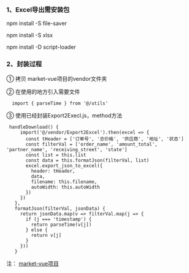 ### 1、Excel导出需安装包

npm install -S file-saver

npm install -S xlsx

npm install -D script-loader

### 2、封装过程
 
 ① 拷贝 market-vue项目的vendor文件夹
 
 ② 在使用的地方引入需要文件
 ```
   import { parseTime } from '@/utils'
 ```
 
 ③ 使用已经封装Export2Execl.js，method方法
 ```
  handleDownload() {
      import('@/vendor/Export2Excel').then(excel => {
        const tHeader = ['订单号', '总价格', '供应商', '地址', '状态']
        const filterVal = ['order_name', 'amount_total', 'partner_name', 'receiving_street', 'state']
        const list = this.list
        const data = this.formatJson(filterVal, list)
        excel.export_json_to_excel({
          header: tHeader,
          data,
          filename: this.filename,
          autoWidth: this.autoWidth
        })
      })
    },
    formatJson(filterVal, jsonData) {
      return jsonData.map(v => filterVal.map(j => {
        if (j === 'timestamp') {
          return parseTime(v[j])
        } else {
          return v[j]
        }
      }))
    }
 ```
 
注： [market-vue项目](https://github.com/chenshixionga/market-vue)
 
 
